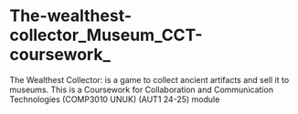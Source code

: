 # The-wealthest-collector_Museum_CCT-coursework_
The Wealthest Collector: is a game to collect ancient artifacts and sell it to museums. This is a Coursework for Collaboration and Communication Technologies (COMP3010 UNUK) (AUT1 24-25) module
